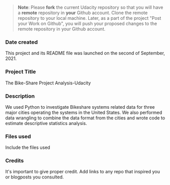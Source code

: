 >**Note**: Please **fork** the current Udacity repository so that you will have a **remote** repository in **your** Github account. Clone the remote repository to your local machine. Later, as a part of the project "Post your Work on Github", you will push your proposed changes to the remote repository in your Github account.

### Date created
This project and its README file was launched on the second of September, 2021.

### Project Title
The Bike-Share Project Analysis-Udacity

### Description
We used Python to investigate Bikeshare systems related data for three major cities operating the systems in the United States. We also performed data wrangling to combine the data format from the cities and wrote code to estimate descriptive statistics analysis. 

### Files used
Include the files used

### Credits
It's important to give proper credit. Add links to any repo that inspired you or blogposts you consulted.
